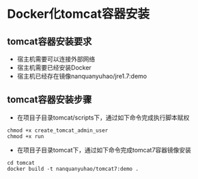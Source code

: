 # Docker化tomcat容器安装

## tomcat容器安装要求
- 宿主机需要可以连接外部网络
- 宿主机需要已经安装Docker
- 宿主机已经存在镜像nanquanyuhao/jre1.7:demo

## tomcat容器安装步骤
- 在项目子目录tomcat/scripts下，通过如下命令完成执行脚本赋权
```
chmod +x create_tomcat_admin_user
chmod +x run
```
- 在项目子目录tomcat下，通过如下命令完成tomcat7容器镜像安装
```
cd tomcat
docker build -t nanquanyuhao/tomcat7:demo .
```